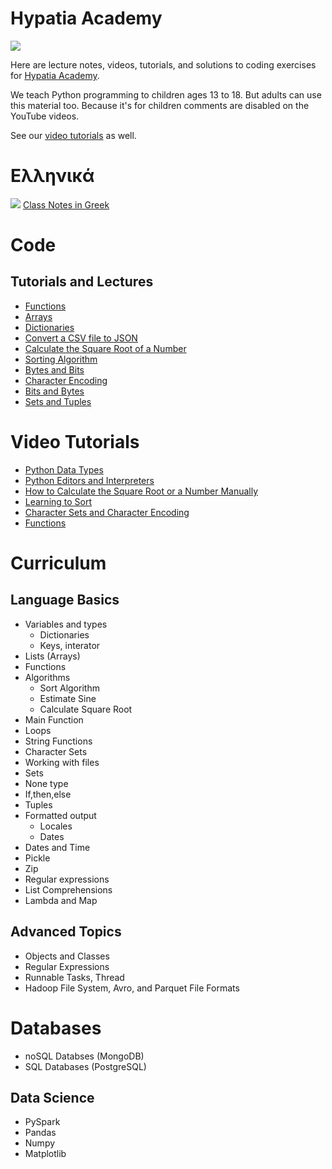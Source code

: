 # Hypatia Academy 
![](https://github.com/werowe/HypatiaAcademy/blob/master/images/logo.png)

Here are lecture notes, videos, tutorials, and solutions to coding exercises for [Hypatia Academy](https://hypatiaacademy.io/en/index.html).

We teach Python programming to children ages 13 to 18.  But adults can use this material too.  Because it's for children comments are disabled on the YouTube videos.

See our [video tutorials](https://www.youtube.com/channel/UCmdy7GcXxuzetz1yWTTrLEA) as well.


# Ελληνικά
![](https://github.com/werowe/HypatiaAcademy/blob/master/images/greek.png) [Class Notes in Greek](https://github.com/werowe/HypatiaAcademy/blob/master/greek/README.md)

# Code

## Tutorials and Lectures
* [Functions](https://github.com/werowe/HypatiaAcademy/blob/master/functions.ipynb)
* [Arrays](https://github.com/werowe/HypatiaAcademy/blob/master/Array.ipynb)
* [Dictionaries](https://github.com/werowe/HypatiaAcademy/blob/master/dictionaries.ipynb)
* [Convert a CSV file to JSON](https://github.com/werowe/HypatiaAcademy/blob/master/convertCSVtoJSON.py)
* [Calculate the Square Root of a Number](https://github.com/werowe/HypatiaAcademy/blob/master/squareRoot.ipynb)
* [Sorting Algorithm](https://github.com/werowe/HypatiaAcademy/blob/master/sortAlgorithm.py)
* [Bytes and Bits](https://github.com/werowe/HypatiaAcademy/blob/master/bitsAndBytes.ipynb)
* [Character Encoding](https://github.com/werowe/HypatiaAcademy/blob/master/character%20encoding.ipynb)
* [Bits and Bytes](https://github.com/werowe/HypatiaAcademy/blob/master/bitsAndBytes.ipynb)
* [Sets and Tuples](https://github.com/werowe/HypatiaAcademy/blob/master/tuplesAndSetsLecture.ipynb)



# Video Tutorials

* [Python Data Types](https://youtu.be/oVk6z4sfzAQ)
* [Python Editors and Interpreters](https://youtu.be/oXvs7cZ84PQ)
* [How to Calculate the Square Root or a Number Manually](https://youtu.be/6u6oOUiia2Q)
* [Learning to Sort](https://www.youtube.com/watch?v=6T6VNN8Qs4I)
* [Character Sets and Character Encoding](https://youtu.be/nVdgxm0ah1c)
* [Functions](https://youtu.be/N3iFuashvjM)



# Curriculum

## Language Basics
* Variables and types
  - Dictionaries
  - Keys, interator 
* Lists (Arrays)
* Functions
* Algorithms
  - Sort Algorithm
  - Estimate Sine
  - Calculate Square Root
* Main Function
* Loops
* String Functions
* Character Sets
* Working with files
* Sets
* None type
* If,then,else
* Tuples
* Formatted output
  - Locales
  - Dates
* Dates and Time
* Pickle
* Zip
* Regular expressions 
* List Comprehensions
* Lambda and Map
 
## Advanced Topics
* Objects and Classes
* Regular Expressions
* Runnable Tasks, Thread
* Hadoop File System, Avro, and Parquet File Formats

# Databases

* noSQL Databses (MongoDB)
* SQL Databases (PostgreSQL)

## Data Science
* PySpark
* Pandas
* Numpy
* Matplotlib






